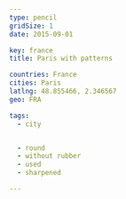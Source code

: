 ```yaml
---
type: pencil
gridSize: 1
date: 2015-09-01

key: france
title: Paris with patterns

countries: France
cities: Paris
latlng: 48.855466, 2.346567
geo: FRA

tags:
  - city


  - round
  - without rubber
  - used
  - sharpened

---
```


